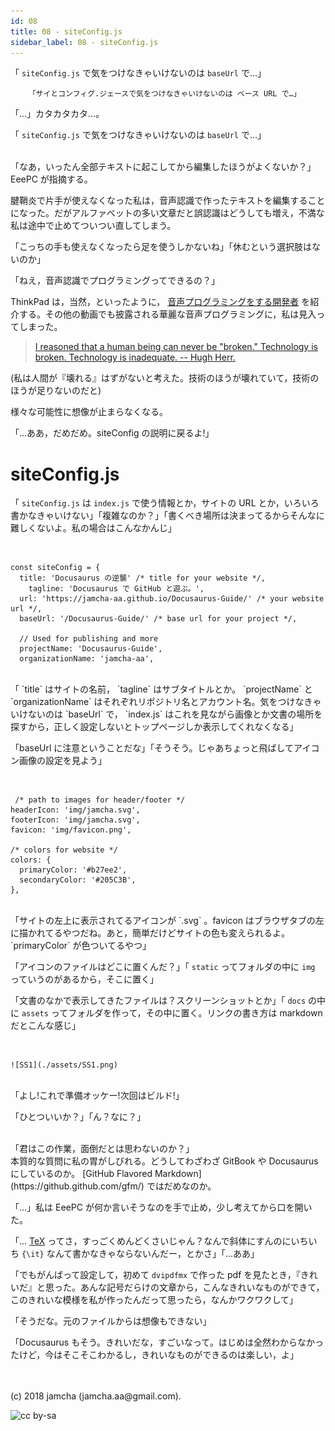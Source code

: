 ```yaml
---
id: 08
title: 08 - siteConfig.js
sidebar_label: 08 - siteConfig.js
---
```


「 `siteConfig.js` で気をつけなきゃいけないのは `baseUrl` で…」

        「サイとコンフィグ.ジェースで気をつけなきゃいけないのは ベース URL で…」

「…」カタカタカタ…。

「 `siteConfig.js` で気をつけなきゃいけないのは `baseUrl` で…」

<br>
「なあ，いったん全部テキストに起こしてから編集したほうがよくないか？」EeePC が指摘する。

腱鞘炎で片手が使えなくなった私は，音声認識で作ったテキストを編集することになった。だがアルファベットの多い文章だと誤認識はどうしても増え，不満な私は途中で止めてついつい直してしまう。

「こっちの手も使えなくなったら足を使うしかないね」「休むという選択肢はないのか」

「ねえ，音声認識でプログラミングってできるの？」

ThinkPad は，当然，といったように， [音声プログラミングをする開発者](https://www.youtube.com/watch?v=8SkdfdXWYaI) を紹介する。その他の動画でも披露される華麗な音声プログラミングに，私は見入ってしまった。

> [I reasoned that a human being can never be "broken." Technology is broken. Technology is inadequate. -- Hugh Herr.](https://www.ted.com/talks/hugh_herr_the_new_bionics_that_let_us_run_climb_and_dance)

(私は人間が『壊れる』はずがないと考えた。技術のほうが壊れていて，技術のほうが足りないのだと)

様々な可能性に想像が止まらなくなる。

「…ああ，だめだめ。siteConfig の説明に戻るよ!」


# siteConfig.js

「 `siteConfig.js` は `index.js` で使う情報とか，サイトの URL とか，いろいろ書かなきゃいけない」「複雑なのか？」「書くべき場所は決まってるからそんなに難しくないよ。私の場合はこんなかんじ」

<br>

    const siteConfig = {
      title: 'Docusaurus の逆襲' /* title for your website */,
        tagline: 'Docusaurus で GitHub と遊ぶ。',
      url: 'https://jamcha-aa.github.io/Docusaurus-Guide/' /* your website url */,
      baseUrl: '/Docusaurus-Guide/' /* base url for your project */,
    
      // Used for publishing and more
      projectName: 'Docusaurus-Guide',
      organizationName: 'jamcha-aa',

<br>
「 `title` はサイトの名前， `tagline` はサブタイトルとか。 `projectName` と `organizationName` はそれぞれリポジトリ名とアカウント名。気をつけなきゃいけないのは `baseUrl` で， `index.js` はこれを見ながら画像とか文書の場所を探すから，正しく設定しないとトップページしか表示してくれなくなる」

「baseUrl に注意ということだな」「そうそう。じゃあちょっと飛ばしてアイコン画像の設定を見よう」

<br>

     /* path to images for header/footer */
    headerIcon: 'img/jamcha.svg',
    footerIcon: 'img/jamcha.svg',
    favicon: 'img/favicon.png',
    
    /* colors for website */
    colors: {
      primaryColor: '#b27ee2',
      secondaryColor: '#205C3B',
    },

<br>
「サイトの左上に表示されてるアイコンが `.svg` 。favicon はブラウザタブの左に描かれてるやつだね。あと，簡単だけどサイトの色も変えられるよ。 `primaryColor` が色ついてるやつ」

「アイコンのファイルはどこに置くんだ？」「 `static` ってフォルダの中に `img` っていうのがあるから，そこに置く」

「文書のなかで表示してきたファイルは？スクリーンショットとか」「 `docs` の中に `assets` ってフォルダを作って，その中に置く。リンクの書き方は markdown だとこんな感じ」

<br>

    ![SS1](./assets/SS1.png)

<br>
「よし!これで準備オッケー!次回はビルド!」

「ひとついいか？」「ん？なに？」

<br>
「君はこの作業，面倒だとは思わないのか？」

<br>
本質的な質問に私の胃がしびれる。どうしてわざわざ GitBook や Docusaurus にしているのか。 [GitHub Flavored Markdown](https://github.github.com/gfm/) ではだめなのか。

「…」私は EeePC が何か言いそうなのを手で止め，少し考えてから口を開いた。

「… [TeX](https://texwiki.texjp.org/) ってさ，すっごくめんどくさいじゃん？なんで斜体にすんのにいちいち `{\it}` なんて書かなきゃならないんだー，とかさ」「…ああ」

「でもがんばって設定して，初めて `dvipdfmx` で作った pdf を見たとき，『きれいだ』と思った。あんな記号だらけの文章から，こんなきれいなものができて，このきれいな模様を私が作ったんだって思ったら，なんかワクワクして」

「そうだな。元のファイルからは想像もできない」

「Docusaurus もそう。きれいだな，すごいなって。はじめは全然わからなかったけど，今はそこそこわかるし，きれいなものができるのは楽しい，よ」

<br>
<br>
(c) 2018 jamcha (jamcha.aa@gmail.com).

![cc by-sa](https://i.creativecommons.org/l/by-sa/4.0/88x31.png)

